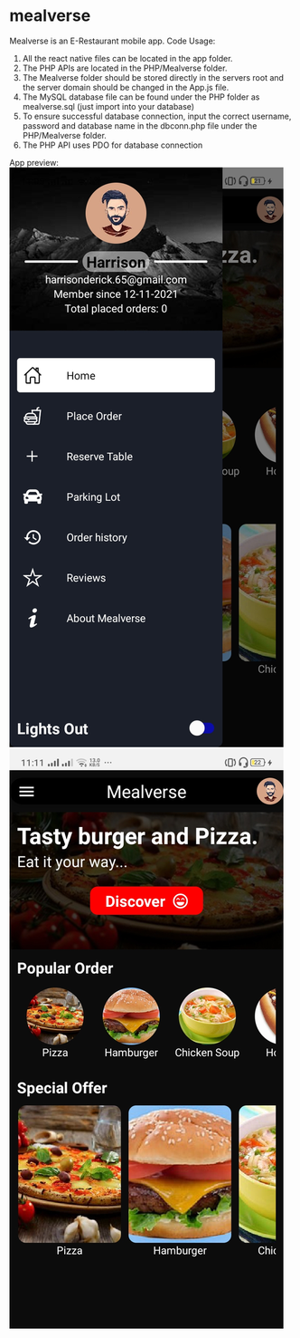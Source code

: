 # mealverse
Mealverse is an E-Restaurant mobile app.
Code Usage: 
1. All the react native files can be located in the app folder.
2. The PHP APIs are located in the PHP/Mealverse folder.
3. The Mealverse folder should be stored directly in the servers root and the server domain should be changed in the App.js file.
4. The MySQL database file can be found under the PHP folder as mealverse.sql (just import into your database)
5. To ensure successful database connection, input the correct username, password and database name in the dbconn.php file under the PHP/Mealverse folder.
6. The PHP API uses PDO for database connection


App preview:
<img src="./app/images/mealverse-screenshot.jpg" alt="preview 1" />
<img src="./app/images/mealverse-screenshot-2.jpg" alt="preview 2" />

